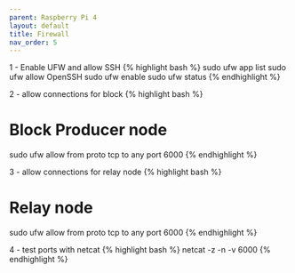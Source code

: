 ```yaml
---
parent: Raspberry Pi 4
layout: default
title: Firewall
nav_order: 5
---
```


1 - Enable UFW and allow SSH
{% highlight bash %}
sudo ufw app list
sudo ufw allow OpenSSH
sudo ufw enable
sudo ufw status
{% endhighlight %}


2 - allow connections for block
{% highlight bash %}
# Block Producer node
sudo ufw allow from <relaynode ip address> proto tcp to any port 6000
{% endhighlight %}


3 - allow connections for relay node
{% highlight bash %}
# Relay node
sudo ufw allow from <block ip address> proto tcp to any port 6000
{% endhighlight %}

4 - test ports with netcat
{% highlight bash %}
netcat -z -n -v <ip address> 6000
{% endhighlight %}
